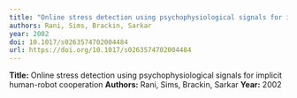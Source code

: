 ```yaml
---
title: "Online stress detection using psychophysiological signals for implicit human-robot cooperation"
authors: Rani, Sims, Brackin, Sarkar
year: 2002
doi: 10.1017/s0263574702004484
url: https://doi.org/10.1017/s0263574702004484
---
```

**Title:** Online stress detection using psychophysiological signals for implicit human-robot cooperation
**Authors:** Rani, Sims, Brackin, Sarkar
**Year:** 2002